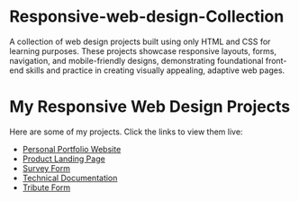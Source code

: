 # Responsive-web-design-Collection
A collection of web design projects built using only HTML and CSS for learning purposes. These projects showcase responsive layouts, forms, navigation, and mobile-friendly designs, demonstrating foundational front-end skills and practice in creating visually appealing, adaptive web pages.


# My Responsive Web Design Projects

Here are some of my projects. Click the links to view them live:

- [Personal Portfolio Website](https://NaazCodes.github.io/Responsive-web-design-Collection/personal-portfolio-website/)
- [Product Landing Page](https://NaazCodes.github.io/Responsive-web-design-Collection/product-landing-page/)
- [Survey Form](https://NaazCodes.github.io/Responsive-web-design-Collection/survey-form/)
- [Technical Documentation](https://NaazCodes.github.io/Responsive-web-design-Collection/technical-documentation/)
- [Tribute Form](https://NaazCodes.github.io/Responsive-web-design-Collection/tribute-form/)


